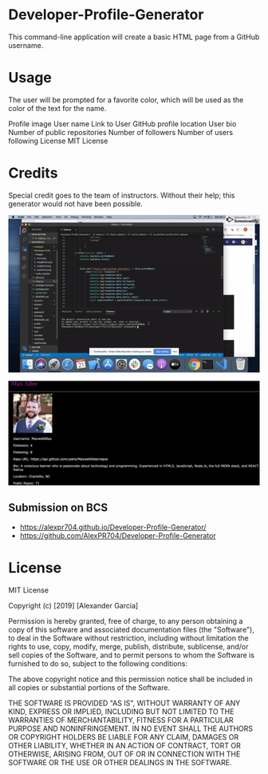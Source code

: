 # Developer-Profile-Generator
This command-line application will create a basic HTML page from a GitHub username.

# Usage
The user will be prompted for a favorite color, which will be used as the color of the text for the name.

Profile image
User name
Link to User GitHub profile
location
User bio
Number of public repositories
Number of followers
Number of users following
License
MIT License

# Credits
Special credit goes to the team of instructors. Without their help; this generator would not have been possible. 

![screenshot of the app](images/video.gif)

![screenshot of the app](images/questions.png)



## Submission on BCS

* https://alexpr704.github.io/Developer-Profile-Generator/
* https://github.com/AlexPR704/Developer-Profile-Generator

# License
MIT License

Copyright (c) [2019] [Alexander Garcia]

Permission is hereby granted, free of charge, to any person obtaining a copy
of this software and associated documentation files (the "Software"), to deal
in the Software without restriction, including without limitation the rights
to use, copy, modify, merge, publish, distribute, sublicense, and/or sell
copies of the Software, and to permit persons to whom the Software is
furnished to do so, subject to the following conditions:

The above copyright notice and this permission notice shall be included in all
copies or substantial portions of the Software.

THE SOFTWARE IS PROVIDED "AS IS", WITHOUT WARRANTY OF ANY KIND, EXPRESS OR
IMPLIED, INCLUDING BUT NOT LIMITED TO THE WARRANTIES OF MERCHANTABILITY,
FITNESS FOR A PARTICULAR PURPOSE AND NONINFRINGEMENT. IN NO EVENT SHALL THE
AUTHORS OR COPYRIGHT HOLDERS BE LIABLE FOR ANY CLAIM, DAMAGES OR OTHER
LIABILITY, WHETHER IN AN ACTION OF CONTRACT, TORT OR OTHERWISE, ARISING FROM,
OUT OF OR IN CONNECTION WITH THE SOFTWARE OR THE USE OR OTHER DEALINGS IN THE
SOFTWARE.
